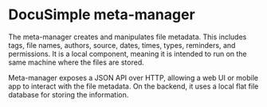 # DocuSimple meta-manager

The meta-manager creates and manipulates file metadata. This includes tags, file names, authors, source, dates, times, types, reminders, and permissions. It is a local component, meaning it is intended to run on the same machine where the files are stored.

Meta-manager exposes a JSON API over HTTP, allowing a web UI or mobile app to interact with the file metadata. On the backend, it uses a local flat file database for storing the information.
